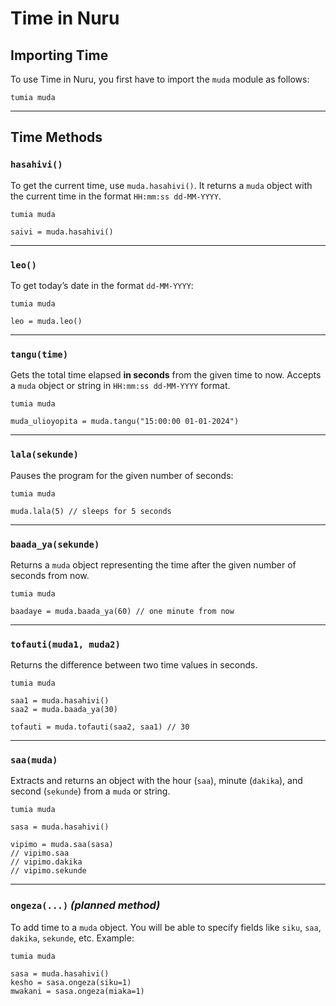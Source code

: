 # Time in Nuru

## Importing Time

To use Time in Nuru, you first have to import the `muda` module as follows:

```so
tumia muda
```

---

## Time Methods

### `hasahivi()`

To get the current time, use `muda.hasahivi()`. It returns a `muda` object with the current time in the format `HH:mm:ss dd-MM-YYYY`.

```so
tumia muda

saivi = muda.hasahivi()
```

---

### `leo()`

To get today’s date in the format `dd-MM-YYYY`:

```so
tumia muda

leo = muda.leo()
```

---

### `tangu(time)`

Gets the total time elapsed **in seconds** from the given time to now. Accepts a `muda` object or string in `HH:mm:ss dd-MM-YYYY` format.

```so
tumia muda

muda_ulioyopita = muda.tangu("15:00:00 01-01-2024")
```

---

### `lala(sekunde)`

Pauses the program for the given number of seconds:

```so
tumia muda

muda.lala(5) // sleeps for 5 seconds
```

---

### `baada_ya(sekunde)`

Returns a `muda` object representing the time after the given number of seconds from now.

```so
tumia muda

baadaye = muda.baada_ya(60) // one minute from now
```

---

### `tofauti(muda1, muda2)`

Returns the difference between two time values in seconds.

```so
tumia muda

saa1 = muda.hasahivi()
saa2 = muda.baada_ya(30)

tofauti = muda.tofauti(saa2, saa1) // 30
```

---

### `saa(muda)`

Extracts and returns an object with the hour (`saa`), minute (`dakika`), and second (`sekunde`) from a `muda` or string.

```so
tumia muda

sasa = muda.hasahivi()

vipimo = muda.saa(sasa)
// vipimo.saa
// vipimo.dakika
// vipimo.sekunde
```

---

### `ongeza(...)` *(planned method)*

To add time to a `muda` object. You will be able to specify fields like `siku`, `saa`, `dakika`, `sekunde`, etc. Example:

```so
tumia muda

sasa = muda.hasahivi()
kesho = sasa.ongeza(siku=1)
mwakani = sasa.ongeza(miaka=1)
```
